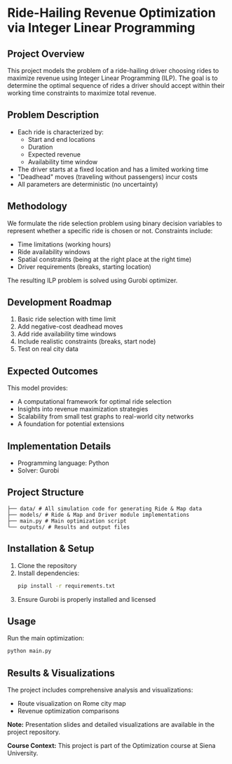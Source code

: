 # Ride-Hailing Revenue Optimization via Integer Linear Programming

## Project Overview
This project models the problem of a ride-hailing driver choosing rides to maximize revenue using Integer Linear Programming (ILP). The goal is to determine the optimal sequence of rides a driver should accept within their working time constraints to maximize total revenue.


## Problem Description
- Each ride is characterized by:
  - Start and end locations
  - Duration
  - Expected revenue
  - Availability time window
- The driver starts at a fixed location and has a limited working time
- "Deadhead" moves (traveling without passengers) incur costs
- All parameters are deterministic (no uncertainty)

## Methodology
We formulate the ride selection problem using binary decision variables to represent whether a specific ride is chosen or not. Constraints include:
- Time limitations (working hours)
- Ride availability windows
- Spatial constraints (being at the right place at the right time)
- Driver requirements (breaks, starting location)

The resulting ILP problem is solved using Gurobi optimizer.

## Development Roadmap
1. Basic ride selection with time limit
2. Add negative-cost deadhead moves
3. Add ride availability time windows
4. Include realistic constraints (breaks, start node)
5. Test on real city data

## Expected Outcomes
This model provides:
- A computational framework for optimal ride selection
- Insights into revenue maximization strategies
- Scalability from small test graphs to real-world city networks
- A foundation for potential extensions

## Implementation Details
- Programming language: Python
- Solver: Gurobi


## Project Structure
```
├── data/ # All simulation code for generating Ride & Map data
├── models/ # Ride & Map and Driver module implementations
├── main.py # Main optimization script
└── outputs/ # Results and output files
```

## Installation & Setup
1. Clone the repository
2. Install dependencies:
   ```bash
   pip install -r requirements.txt
   ```
3. Ensure Gurobi is properly installed and licensed

## Usage
Run the main optimization:
```bash
python main.py
```

## Results & Visualizations
The project includes comprehensive analysis and visualizations:
- Route visualization on Rome city map
- Revenue optimization comparisons

**Note:** Presentation slides and detailed visualizations are available in the project repository.


**Course Context:** This project is part of the Optimization course at Siena University.
